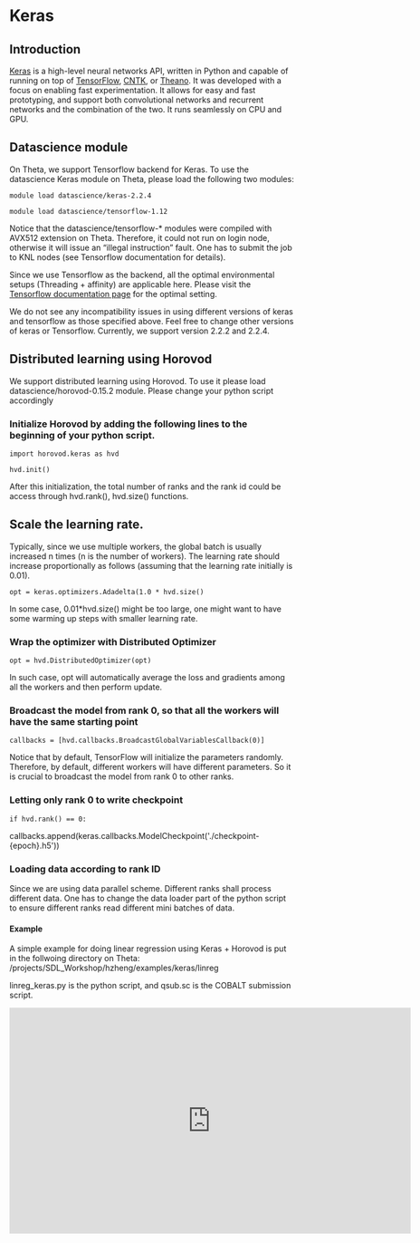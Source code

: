 # Keras

## Introduction
[Keras](https://keras.io) is a high-level neural networks API, written in Python and capable of running on top of [TensorFlow](https://github.com/tensorflow/tensorflow), [CNTK](https://github.com/Microsoft/cntk), or [Theano](https://github.com/Theano/Theano). It was developed with a focus on enabling fast experimentation. It allows for easy and fast prototyping, and support both convolutional networks and recurrent networks and the combination of the two. It runs seamlessly on CPU and GPU.

## Datascience module
On Theta, we support Tensorflow backend for Keras. To use the datascience Keras module on Theta, please load the following two modules:
```
module load datascience/keras-2.2.4
 
module load datascience/tensorflow-1.12
```

Notice that the datascience/tensorflow-* modules were compiled with AVX512 extension on Theta. Therefore, it could not run on login node, otherwise it will issue an “illegal instruction” fault. One has to submit the job to KNL nodes (see Tensorflow documentation for details). 

Since we use Tensorflow as the backend, all the optimal environmental setups (Threading + affinity) are applicable here. Please visit the [Tensorflow documentation page](tensorflow) for the optimal setting.  

We do not see any incompatibility issues in using different versions of keras and tensorflow as those specified above. Feel free to change other versions of keras or Tensorflow. Currently, we support version 2.2.2 and 2.2.4.  

## Distributed learning using Horovod
We support distributed learning using Horovod. To use it please load datascience/horovod-0.15.2 module. Please change your python script accordingly

### Initialize Horovod by adding the following lines to the beginning of your python script. 
```
import horovod.keras as hvd
 
hvd.init()
```
After this initialization, the total number of ranks and the rank id could be access through hvd.rank(), hvd.size() functions. 

## Scale the learning rate.
Typically, since we use multiple workers, the global batch is usually increased n times (n is the number of workers). The learning rate should increase proportionally as follows (assuming that the learning rate initially is 0.01).

```
opt = keras.optimizers.Adadelta(1.0 * hvd.size()
```
In some case, 0.01*hvd.size() might be too large, one might want to have some warming up steps with smaller learning rate. 

### Wrap the optimizer with Distributed Optimizer
```
opt = hvd.DistributedOptimizer(opt)
```
In such case, opt will automatically average the loss and gradients among all the workers and then perform update. 

### Broadcast the model from rank 0, so that all the workers will have the same starting point
```
callbacks = [hvd.callbacks.BroadcastGlobalVariablesCallback(0)]
```
Notice that by default, TensorFlow will initialize the parameters randomly. Therefore, by default, different workers will have different parameters. So it is crucial to broadcast the model from rank 0 to other ranks. 

### Letting only rank 0 to write checkpoint
```
if hvd.rank() == 0:
```
callbacks.append(keras.callbacks.ModelCheckpoint('./checkpoint-{epoch}.h5'))

### Loading data according to rank ID
Since we are using data parallel scheme. Different ranks shall process different data. One has to change the data loader part of the python script to ensure different ranks read different mini batches of data. 

#### Example
A simple example for doing linear regression using Keras + Horovod is put in the follwoing directory on Theta:
/projects/SDL_Workshop/hzheng/examples/keras/linreg 
 
linreg_keras.py is the python script, and qsub.sc is the COBALT submission script. 

<iframe width="709" height="399" src="https://www.youtube.com/embed/930yrXjNkgM" title="Deep Learning with Keras, Tensorflow, PyTorch, and Horovod on Theta" frameborder="0" allow="accelerometer; autoplay; clipboard-write; encrypted-media; gyroscope; picture-in-picture" allowfullscreen></iframe>
